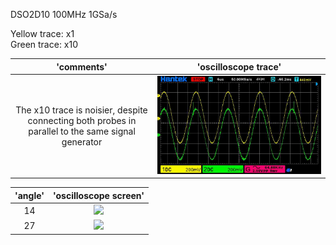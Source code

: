 DSO2D10 100MHz 1GSa/s

Yellow trace: x1  
Green trace: x10  

'comments'                  | 'oscilloscope trace'
:-------------------------:|:-------------------------:
The x10 trace is noisier, despite connecting both probes in parallel to the same signal generator | ![](https://github.com/yuchenglim04/besselBreakfast/blob/main/images/scope_prac/low_dso_01_01_00_06_28.jpg)





'angle'           |  'oscilloscope screen'
:-------------------------:|:-------------------------:
14  | ![](https://github.com/yuchenglim04/bocchiTheHacker/blob/main/images/brushless_DC_motor/F0008TEK.BMP)  
27  |  ![](https://github.com/yuchenglim04/bocchiTheHacker/blob/main/images/brushless_DC_motor/F0009TEK.BMP)  

